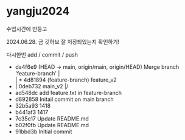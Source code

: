 # yangju2024
수업시간에 만등고

2024.06.28. 금
깃허브 잘 저장되었는지 확인하기!

다시한번 add / commit / push



*   da4f6e9 (HEAD -> main, origin/main, origin/HEAD) Merge branch 'feature-branch'
|\
| * 4d81894 (feature-branch) feature_v2
* | 0deb732 main_v2
|/
* ad548dc add feature.txt in feature-branch
* d892858 Initail commit on main branch
* 32b5a93 1418
* b441af3 1417
* 7c35e17 Update README.md
* b02f0fb Update README.md
* 91bbd3b Initial commit
